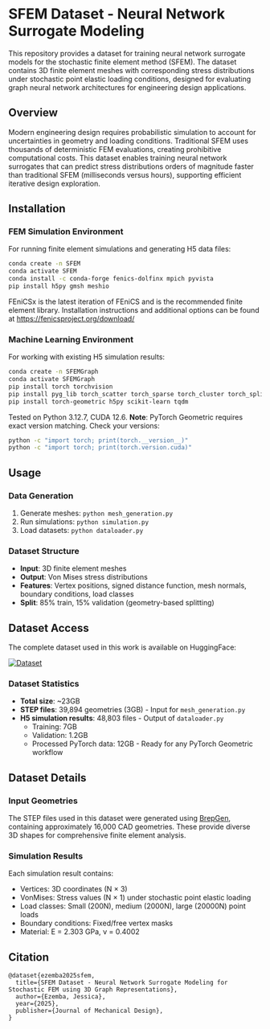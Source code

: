 # SFEM Dataset - Neural Network Surrogate Modeling

This repository provides a dataset for training neural network surrogate models for the stochastic finite element method (SFEM). The dataset contains 3D finite element meshes with corresponding stress distributions under stochastic point elastic loading conditions, designed for evaluating graph neural network architectures for engineering design applications.

## Overview

Modern engineering design requires probabilistic simulation to account for uncertainties in geometry and loading conditions. Traditional SFEM uses thousands of deterministic FEM evaluations, creating prohibitive computational costs. This dataset enables training neural network surrogates that can predict stress distributions orders of magnitude faster than traditional SFEM (milliseconds versus hours), supporting efficient iterative design exploration.

## Installation

### FEM Simulation Environment
For running finite element simulations and generating H5 data files:

```bash
conda create -n SFEM
conda activate SFEM
conda install -c conda-forge fenics-dolfinx mpich pyvista
pip install h5py gmsh meshio
```

FEniCSx is the latest iteration of FEniCS and is the recommended finite element library. Installation instructions and additional options can be found at https://fenicsproject.org/download/

### Machine Learning Environment  
For working with existing H5 simulation results:

```bash
conda create -n SFEMGraph
conda activate SFEMGraph
pip install torch torchvision
pip install pyg_lib torch_scatter torch_sparse torch_cluster torch_spline_conv -f https://data.pyg.org/whl/torch-2.7.0+cu126.html
pip install torch-geometric h5py scikit-learn tqdm
```

Tested on Python 3.12.7, CUDA 12.6. **Note**: PyTorch Geometric requires exact version matching. Check your versions:
```bash
python -c "import torch; print(torch.__version__)"
python -c "import torch; print(torch.version.cuda)"
```

## Usage

### Data Generation
1. Generate meshes: `python mesh_generation.py`
2. Run simulations: `python simulation.py`
3. Load datasets: `python dataloader.py`

### Dataset Structure
- **Input**: 3D finite element meshes
- **Output**: Von Mises stress distributions
- **Features**: Vertex positions, signed distance function, mesh normals, boundary conditions, load classes
- **Split**: 85% train, 15% validation (geometry-based splitting)

## Dataset Access

The complete dataset used in this work is available on HuggingFace:

[![Dataset](https://img.shields.io/badge/🤗%20Hugging%20Face-Dataset-blue)](https://huggingface.co/datasets/cmudrc/SFEM)

### Dataset Statistics
- **Total size**: ~23GB
- **STEP files**: 39,894 geometries (3GB) - Input for `mesh_generation.py`
- **H5 simulation results**: 48,803 files - Output of `dataloader.py`
  - Training: 7GB
  - Validation: 1.2GB
  - Processed PyTorch data: 12GB - Ready for any PyTorch Geometric workflow

## Dataset Details

### Input Geometries
The STEP files used in this dataset were generated using [BrepGen](https://github.com/samxuxiang/BrepGen), containing approximately 16,000 CAD geometries. These provide diverse 3D shapes for comprehensive finite element analysis.

### Simulation Results
Each simulation result contains:
- Vertices: 3D coordinates (N × 3)
- VonMises: Stress values (N × 1) under stochastic point elastic loading
- Load classes: Small (200N), medium (2000N), large (20000N) point loads
- Boundary conditions: Fixed/free vertex masks
- Material: E = 2.303 GPa, ν = 0.4002

## Citation
```
@dataset{ezemba2025sfem,
  title={SFEM Dataset - Neural Network Surrogate Modeling for Stochastic FEM using 3D Graph Representations},
  author={Ezemba, Jessica},
  year={2025},
  publisher={Journal of Mechanical Design},
}
```
